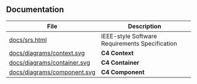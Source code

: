 ## Documentation

| File | Description |
|------|-------------|
| [docs/srs.html](docs/documentation.html) | IEEE-style Software Requirements Specification |
| [docs/diagrams/context.svg](docs/diagrams/context.jpg) | **C4 Context** |
| [docs/diagrams/container.svg](docs/diagrams/container.jpg) | **C4 Container** |
| [docs/diagrams/component.svg](docs/diagrams/component.jpg) | **C4 Component**  |
